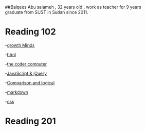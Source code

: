 

##Balqees Abu salameh , 32 years old , work as teacher for 9 years 
graduate from SUST in Sudan since 2011.





# Reading 102
-[growth Minds](growthMinds.md)

-[html](html.md)

-[the coder computer](theCoderComputer.md)

-[JavaScript & jQuery](JavaScript&jQuery.md)

-[Comparison and logical](Comparison&logical.md)
  
-[markdown](markdown.md)

-[css](css.md)



# Reading 201


